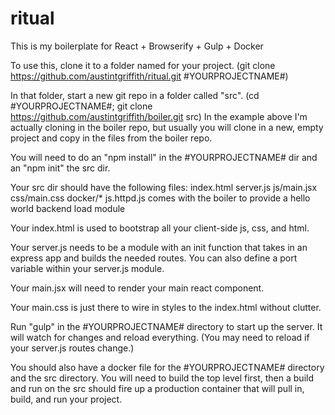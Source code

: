 # ritual

This is my boilerplate for React + Browserify + Gulp + Docker

To use this, clone it to a folder named for your project.
(git clone https://github.com/austintgriffith/ritual.git #YOURPROJECTNAME#)

In that folder, start a new git repo in a folder called "src".
(cd #YOURPROJECTNAME#; git clone https://github.com/austintgriffith/boiler.git src)
In the example above I'm actually cloning in the boiler repo, but usually
you will clone in a new, empty project and copy in the files from the boiler repo.

You will need to do an "npm install" in the #YOURPROJECTNAME# dir and an "npm init" the src dir.

Your src dir should have the following files:
  index.html
  server.js
  js/main.jsx
  css/main.css
  docker/*
  js.httpd.js comes with the boiler to provide a hello world backend load module

Your index.html is used to bootstrap all your client-side js, css, and html.

Your server.js needs to be a module with an init function that takes in an express app and builds the needed routes.
You can also define a port variable within your server.js module.

Your main.jsx will need to render your main react component.

Your main.css is just there to wire in styles to the index.html without clutter.

Run "gulp" in the #YOURPROJECTNAME# directory to start up the server.
It will watch for changes and reload everything.
(You may need to reload if your server.js routes change.)

You should also have a docker file for the #YOURPROJECTNAME# directory and the src directory.
You will need to build the top level first, then a build and run on the src should
fire up a production container that will pull in, build, and run your project.

